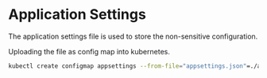 # Application Settings

The application settings file is used to store the non-sensitive configuration.

Uploading the file as config map into kubernetes.

```bash
kubectl create configmap appsettings --from-file="appsettings.json"=./appsettings/appsettings.development.json --namespace universal-marketplace-watchdog
```
